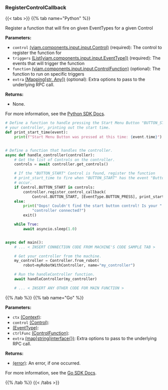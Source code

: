 ### RegisterControlCallback

{{< tabs >}}
{{% tab name="Python" %}}

Register a function that will fire on given EventTypes for a given Control

**Parameters:**

- `control` [(viam.components.input.input.Control)](<INSERT PARAM TYPE LINK>) (required): The control to register the function for
- `triggers` [(List[viam.components.input.input.EventType])](<INSERT PARAM TYPE LINK>) (required): The events that will trigger the function
- `function` [(viam.components.input.input.ControlFunction)](<INSERT PARAM TYPE LINK>) (optional): The function to run on specific triggers
- `extra` [(Mapping[str, Any])](<INSERT PARAM TYPE LINK>) (optional): Extra options to pass to the underlying RPC call.

**Returns:**

- None.

For more information, see the [Python SDK Docs](https://python.viam.dev/autoapi/viam/components/input/client/index.html#viam.components.input.client.ControllerClient.register_control_callback).

``` python {class="line-numbers linkable-line-numbers"}
# Define a function to handle pressing the Start Menu Button "BUTTON_START" on
# your controller, printing out the start time.
def print_start_time(event):
    print(f"Start Menu Button was pressed at this time: {event.time}")


# Define a function that handles the controller.
async def handle_controller(controller):
    # Get the list of Controls on the controller.
    controls = await controller.get_controls()

    # If the "BUTTON_START" Control is found, register the function
    # print_start_time to fire when "BUTTON_START" has the event "ButtonPress"
    # occur.
    if Control.BUTTON_START in controls:
        controller.register_control_callback(
            Control.BUTTON_START, [EventType.BUTTON_PRESS], print_start_time)
    else:
        print("Oops! Couldn't find the start button control! Is your "
            "controller connected?")
        exit()

    while True:
        await asyncio.sleep(1.0)


async def main():
    # ... < INSERT CONNECTION CODE FROM MACHINE'S CODE SAMPLE TAB >

    # Get your controller from the machine.
    my_controller = Controller.from_robot(
        robot=myRobotWithController, name="my_controller")

    # Run the handleController function.
    await handleController(my_controller)

    # ... < INSERT ANY OTHER CODE FOR MAIN FUNCTION >
```

{{% /tab %}}
{{% tab name="Go" %}}

**Parameters:**

- `ctx` [(Context)](https://pkg.go.dev/context#Context):
- `control` [(Control)](https://pkg.go.dev#Control):
- [(EventType)](https://pkg.go.dev#EventType):
- `ctrlFunc` [(ControlFunction)](https://pkg.go.dev#ControlFunction):
- `extra` [(map[string]interface\{\})](https://go.dev/blog/maps): Extra options to pass to the underlying RPC call.

**Returns:**

- [(error)](https://pkg.go.dev/builtin#error): An error, if one occurred.

For more information, see the [Go SDK Docs](https://pkg.go.dev/go.viam.com/rdk/components/input#Controller).

{{% /tab %}}
{{< /tabs >}}

